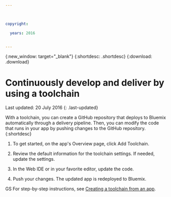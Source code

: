 ```yaml
---

 

copyright:

  years: 2016


---
```


{:new_window: target="_blank"}
{:shortdesc: .shortdesc}
{:download: .download}

# Continuously develop and deliver by using a toolchain
Last updated: 20 July 2016
{: .last-updated}

With a toolchain, you can create a GitHub repository that deploys to Bluemix automatically through a delivery pipeline. 
Then, you can modify the code that runs in your app by pushing changes to the GitHub repository.
{:shortdesc}

1. To get started, on the app's Overview page, click Add Toolchain.

2. Review the default information for the toolchain settings. If needed, update the settings.

3. In the Web IDE or in your favorite editor, update the code.

4. Push your changes. The updated app is redeployed to Bluemix.

GS
For step-by-step instructions, see [Creating a toolchain from an app](../../toolchains/toolchains_setup.html#creating_a_toolchain_from_an_app).


